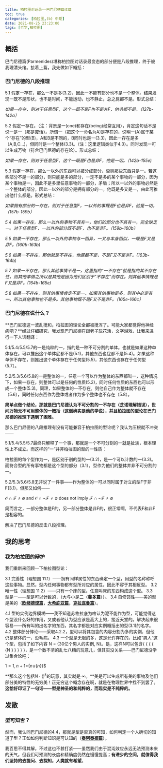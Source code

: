 ```yaml
---
title: 柏拉图对话录——巴门尼德篇续篇
toc: true
categories: [柏拉图,(b) 中期]
date: 2021-08-25 23:23:00
tags: [哲学,柏拉图]
---
```


## 概括
巴门尼德篇(Parmenides)堪称柏拉图对话录最变态的部分便是八段推理，终于被我理清头绪。接着上篇，我先做如下概括：

### 巴门尼德的八段推理

5.1 假定一存在，那么一不是多(3.2)，因此一不能有部分也不是一个整体。结果发现一既不是形状，也不是时间，不能运动，也不静止，总之屁都不是。形式总结：

*如果一存在，则对于任意型F，这个一既不是F也不是非F，他毛都不是。（137b-142a）*

5.2 假定一存在，（注：背景是一(one)和存在(being)经常互用），肯定这句话不是说一是一（那是废话）。所谓一（把这个一命名为A)是存在的，说明一(A)属于某个“存在”的型(B)，A和B是不同的，B同时也是一(3.3)，因此一存在是多（A,B,C...)，但同时是一个整体(3.3)。（注：这里逻辑类似于4.3）。同时发现一可以生成万物（符合巴门尼德的存在论）。形式总结：

*如果一存在，则对于任意型F，这个一既是F也是非F，他是一切。（142b-155e)*

5.3 假定一存在，那么一以外的东西可以被分成部分，否则那些东西只是一。若这些部分不是一的部分，则只能是多的部分，一定不是多的某个事物的一部分，因为某个事物是一，因此不是多里任意事物的一部分，矛盾；所以一以外的事物必然是一个整体的部分。因此一以外的部分是拥有部分的一。他既是多又是一，由此可推出他什么都是。形式总结：

*如果拥有部分的一存在，则对于任意型F，一以外的事既是F也是非F，他是一切。（157b-159b）*

*5.4 如果一存在，那么一以外的事物不具有一，他们的部分也不具有一，完全缺乏一。对于任意型F，一以外的部分既不是F，也不是非F。（159b-160b）*

*5.5 如果一不存在，那么一以外的事物与一相异，一又与本身相似，一既是F又是非F。(160b-163b)*

*5.6 如果一不存在，那他就是不存在，他屁都不是，不是F又不是非F。(163b-164b)*

*5.7 如果一不存在，那么其他事情不是一，这里指的“一不存在“就是指的其不存在性，则其他事情之所以是其他是因为他们区别于”不存在“而存在。则其他事情既是F又是非F。(164b-165e)*

*5.8 如果一不存在，则其他事情肯定不是一，如果其他事物是多，则其中必定有一，所以其他事物也不是多。其他事物既不是F又不是非F。（165e-166c）*


### 巴门尼德在说什么？

**巴门尼德这一波乱搅和，柏拉图的理论全都被搅浑了。可能大家都觉得他神经病吧？**经过仔细研究，我发现巴门尼德在跟老子玩花活，文字游戏，让我来进行一下人话翻译：

5.1/5.4/5.5/5.7的一是纯粹的一，指的是一种不可分割的单体。也就是如果这种单体存在，可以推出这个单体屁都不是(5.1)，其他东西也屁都不是(5.4)。如果这种单体不存在，则推出这个单体存在于任何型(5.5)，其他东西也存在于任何型(5.7）。

5.2/5.3/5.6/5.8的一是整体的一，任意一个可以作为整体的东西都叫一，这种情况下，如果一存在，则整体可以是任何的性质(5.2)，同时任何性质的东西也可以形成一个整体(5.3)。同理，如果整体的一不存在，则他自己作为整体就不存在（5.6），同时任何东西作为整体或者作为多个整体也不存在（5.8）。

**简单点做个结论，那就是巴门尼德认为不可分割的一不存在（芝诺理解错误），世间万物无不可用整体的一概括（这倒确实是他的学说），并且柏拉图的型论在巴门尼德的推理下遇到了困难。**

那么巴门尼德的八段推理有没有可能兼容于柏拉图的型论呢？我认为压根就不冲突——

5.1/5.4/5.5/5.7最终只解释了一个事，那就是一个不可分割的一就是扯淡，根本理性上不成立。而这样的“一”并非柏拉图的型的一性质：

柏拉图的每个型作为一，是区别于别的型的一(3.2)，是一个可以计数的一(3.3)。而符合型的所有事物都是这个型的部分（3.1），型作为他们的整体并非不可分割的一。

5.2/5.3/5.6/5.8无非说了一件事——作为整体的一可以同时属于对立的型F于非F(3.1)，但那又如何——

$\mathcal{O} \cap \mathcal{F} \neq \emptyset \text{ and }\mathcal{O} \cap \neg\mathcal{F} \neq \emptyset$ does not imply $\mathcal{F} \cap \neg \mathcal{F}\neq \emptyset$ 

简而言之，一部分整体是F的，另一部分整体是非F的，很正常啊，不代表F和非F是相容的。

解决了巴门尼德的反击八段推理。

## 我的思考

### 我为柏拉图的辩护

我们重新来回顾一下柏拉图型论：

3.1 完善性（理想国 11.1）——拥有同样属性的东西确定一个型，用型的名称称呼这些事物。显然，型内任何事物都有型所对应的属性，因此不容于其相反型。 3.2 唯一性（理想国 11.2）——只有一个床的型，任意叫床的东西构成这个型。 3.3 型是一——型是可以计数的，（大与小是二（[**斐多篇**](/2021/05/16/柏拉图/柏拉图对话录——斐多篇/)））。 3.4 自修饰性——美的型是美的（[**欧绪德谟篇**](/2021/06/27/柏拉图/柏拉图对话录——欧绪德谟篇/)，[**大希庇亚篇**](/2021/06/28/柏拉图/柏拉图对话录——大希庇亚篇/)，[**克拉底鲁篇**](/2021/06/30/柏拉图/柏拉图对话录——克拉底鲁篇/)）。

4.1 型的实例边界模糊——我不知道苏格拉底为啥认为泥不能作为型，可能觉得这个型没什么好的作用，又或者他认为型应该是高大上的，接近天堂的。解决起来很容易——所有叫的出名字的东西，其名字都是对应实例概括出的型(3.1)的名字。 4.2 整体部分悖论——采取4.2.2，型可以将其包含的内容分割为多的实例，但他仍是整体的一，没毛病。 4.3 一个型是无限的多，这是允许存在的。比如“男人“这个型，包括了如下内容 N = \{30亿个男人的实例, N}。是，这样N可以包含{ { { { {N } } } } }，是一个数不清的乱七八糟的玩意儿，但其实没关系——巴门尼德没学过集合论吧：

$1=1, n+1=${$n\cup${$n$}}$

**那么这个包括$N\cdot ({})^k$的玩意，其实就是 $\infty$。**美是可以生成所有美的事物及他们部分美的特性的无穷美！正无穷这个概念存在啊，就是在物理世界中找不到罢了。**这恰好印证了一句话——型是神圣的和纯粹的，而现实是不纯粹的。**

## 发散
### 型可知否？

然而，我认同巴门尼德的4.4，那就是型是否真的可知，如何判定一个人确切的知道了型？正如如何判断知识是可认知的（[**泰阿泰德篇**](/2021/08/21/柏拉图/柏拉图对话录——泰阿泰德篇/)）。

我百思不得其解，不过这也不甚打紧——虽然我们由于混沌效应永远无法预测未来的天气，但我们可预测的长度和精确度仍然在慢慢提高；**有进步的空间，就值得我们坚持的去提问、去探知，人类就有希望**。
